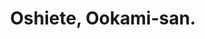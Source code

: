 --- 
title: "Oshiete, Ookami-san."
publishdate: "2019-7-16T16:48:46+02:00"
src: "https://365manga.net/manga/oshiete-ookami-san"
image: "https://data.365manga.net/images/thumbnails/12038-oshiete-ookami-san.jpg"
description: ""
---